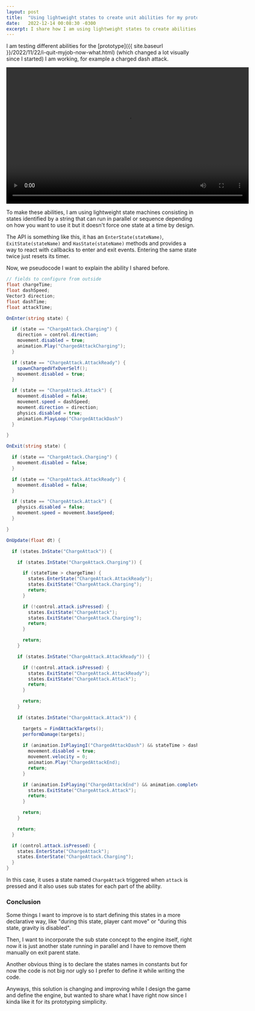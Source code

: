 ```yaml
---
layout: post
title:  "Using lightweight states to create unit abilities for my prototype"
date:   2022-12-14 00:08:30 -0300
excerpt: I share how I am using lightweight states to create abilities for the prototype beatemup/actionrpg I am making right now. 
---
```


I am testing different abilities for the [prototype]({{ site.baseurl }}/2022/11/22/i-quit-myjob-now-what.html) (which changed a lot visually since I started) I am working, for example a charged dash attack.

<div style="text-align:center">
<video width="640" height="360" controls>
  <source src="/assets/ability_chargedashattack1.mp4" type="video/mp4">
   Your browser does not support the video tag.
</video> 
</div>

To make these abilities, I am using lightweight state machines consisting in states identified by a string that can run in parallel or sequence depending on how you want to use it but it doesn't force one state at a time by design.

The API is something like this, it has an `EnterState(stateName)`, `ExitState(stateName)` and `HasState(stateName)` methods and provides a way to react with callbacks to enter and exit events. Entering the same state twice just resets its timer.

Now, we pseudocode I want to explain the ability I shared before.

```c#
// fields to configure from outside
float chargeTime;
float dashSpeed;
Vector3 direction;
float dashTime;
float attackTime;

OnEnter(string state) {

  if (state == "ChargeAttack.Charging") {
    direction = control.direction;
    movement.disabled = true;
    animation.Play("ChargedAttackCharging");
  }  

  if (state == "ChargeAttack.AttackReady") {
    spawnChargedVfxOverSelf();
    movement.disabled = true;
  }  

  if (state == "ChargeAttack.Attack") {
    movement.disabled = false;
    movement.speed = dashSpeed;
    movment.direction = direction;
    physics.disabled = true;
    animation.PlayLoop("ChargedAttackDash")
  }  

}

OnExit(string state) {

  if (state == "ChargeAttack.Charging") {
    movement.disabled = false;
  }  

  if (state == "ChargeAttack.AttackReady") {
    movement.disabled = false;
  }  

  if (state == "ChargeAttack.Attack") {
    physics.disabled = false;
    movement.speed = movement.baseSpeed;
  }  

}

OnUpdate(float dt) {

  if (states.InState("ChargeAttack")) {

    if (states.InState("ChargeAttack.Charging")) {

      if (stateTime > chargeTime) {
        states.EnterState("ChargeAttack.AttackReady");
        states.ExitState("ChargeAttack.Charging");
        return;
      }

      if (!control.attack.isPressed) {
        states.ExitState("ChargeAttack");
        states.ExitState("ChargeAttack.Charging");
        return;
      }

      return;
    }

    if (states.InState("ChargeAttack.AttackReady")) {

      if (!control.attack.isPressed) {
        states.ExitState("ChargeAttack.AttackReady");
        states.ExitState("ChargeAttack.Attack");
        return;
      }

      return;
    }

    if (states.InState("ChargeAttack.Attack")) {

      targets = FindAttackTargets();
      performDamage(targets);
      
      if (animation.IsPlayingI("ChargedAttackDash") && stateTime > dashTime) {
        movement.disabled = true;
        movement.velocity = 0;
        animation.Play("ChargedAttackEnd);
        return;
      }

      if (animation.IsPlaying("ChargedAttackEnd") && animation.completed) {
        states.ExitState("ChargeAttack.Attack");
        return;
      }

      return;
    }

    return;
  }

  if (control.attack.isPressed) {
    states.EnterState("ChargeAttack");
    states.EnterState("ChargeAttack.Charging");
  }
}

```

In this case, it uses a state named `ChargeAttack` triggered when `attack` is pressed and it also uses sub states for each part of the ability.

<!--
**Flying Bomb Attack**

<div style="text-align:center">
<video width="640" height="360" controls>
  <source src="/assets/ability_flyingbomb1.mp4" type="video/mp4">
   Your browser does not support the video tag.
</video> 
</div>

**Range Attack Storm (passive)**

<div style="text-align:center">
<video width="640" height="360" controls>
  <source src="/assets/special_rangesstorm_3.mp4" type="video/mp4">
   Your browser does not support the video tag.
</video> 
</div>
-->

### Conclusion

Some things I want to improve is to start defining this states in a more declarative way, like "during this state, player cant move" or "during this state, gravity is disabled". 

Then, I want to incorporate the sub state concept to the engine itself, right now it is just another state running in parallel and I have to remove them manually on exit parent state.

Another obvious thing is to declare the states names in constants but for now the code is not big nor ugly so I prefer to define it while writing the code.

Anyways, this solution is changing and improving while I design the game and define the engine, but wanted to share what I have right now since I kinda like it for its prototyping simplicity.